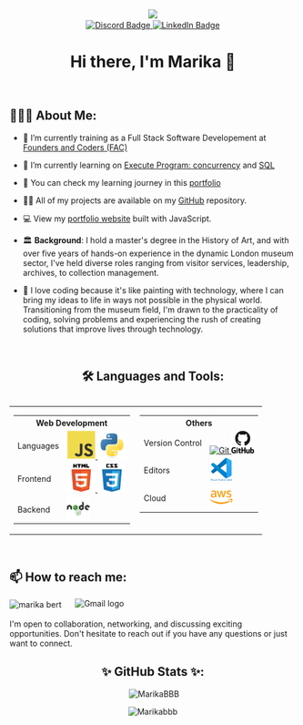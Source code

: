 <div id="header" align='center'>
        <img src="https://media0.giphy.com/media/IOaLEhOlGiuwDRqgul/giphy.gif?cid=ecf05e47z9wkekxpeglaw9n6699ex7t5y9zbtnv8zyh47zpe&ep=v1_stickers_search&rid=giphy.gif&ct=s" width="250"/>
    </div>
<div id="badges" align='center'>
        <a href="https://discord.gg/D2eeJaRF">
                <img src="https://img.shields.io/badge/Discord-7289DA?style=for-the-badge&logo=discord&logoColor=white" alt="Discord Badge"/>
    <a href="https://www.linkedin.com/in/marika-bert/">
            <img src="https://img.shields.io/badge/LinkedIn-blue?style=for-the-badge&logo=linkedin&logoColor=white" alt="LinkedIn Badge"/>
    </a>
</div>

<div align="center"> 
<h1 align="center", font-size: "4em">Hi there, I'm Marika 👋</h1>
</div>

<br>
<h2 align="left">👨🏻‍💻 About Me:</h2>

- 🌱 I’m currently training as a Full Stack Software Developement at [Founders and Coders (FAC)](https://www.foundersandcoders.com/)
  
- 🧠 I’m currently learning on [Execute Program: concurrency](https://www.executeprogram.com/courses/javascript-concurrency) and [SQL](https://www.executeprogram.com/courses/sql)
  

- 📓 You can check my learning journey in this [portfolio](https://github.com/FAC29A/Marika_Portfolio/blob/main/README.md)

- 👨‍💻 All of my projects are available on my [GitHub](https://github.com/stars/MarikaBBB/lists/projects) repository.
  
- 💻 View my [portfolio website](https://marikabbb.github.io/Portfolio-website/) built with JavaScript.
  
- 🏛️ **Background**: I hold a master's degree in the History of Art, and with over five years of hands-on experience in the dynamic London museum sector, I've held diverse roles ranging from visitor services, leadership, archives, to collection management.

- 🌟 I love coding because it's like painting with technology, where I can bring my ideas to life in ways not possible in the physical world. Transitioning from the museum field, I'm drawn to the practicality of coding, solving problems and experiencing the rush of creating solutions that improve lives through technology.
  <!-- I'm now crafting code, leveraging my diverse background to create innovative solutions with a strong commitment to accessibility and inclusion.-->
<br>


<h2 align="center">🛠️ Languages and Tools:</h2>
<div style="display: flex; justify-content: space-between;"> 

<table width="100%"align="center">
  <tr>
    <!-- Left Table -->
    <td valign="top" width="50%">
      <table>
        <tr>
          <th colspan="2">Web Development</th>
        </tr>
        <tr>
          <td>Languages</td>
          <td>
            <a href="https://developer.mozilla.org/en-US/docs/Web/JavaScript" target="_blank" rel="noreferrer">
              <img src="https://raw.githubusercontent.com/devicons/devicon/master/icons/javascript/javascript-original.svg" alt="JavaScript" width="50" height="50"/>
            </a>
            <a href="https://www.python.org" target="_blank" rel="noreferrer">
              <img src="https://raw.githubusercontent.com/devicons/devicon/master/icons/python/python-original.svg" alt="Python" width="50" height="50"/>
            </a>
          </td>
        </tr>
        <tr>
          <td>Frontend</td>
          <td>
            <a href="https://www.w3.org/html/" target="_blank" rel="noreferrer">
              <img src="https://raw.githubusercontent.com/devicons/devicon/master/icons/html5/html5-original-wordmark.svg" alt="HTML5" width="50" height="50"/>
            </a>
            <a href="https://www.w3schools.com/css/" target="_blank" rel="noreferrer">
              <img src="https://raw.githubusercontent.com/devicons/devicon/master/icons/css3/css3-original-wordmark.svg" alt="CSS3" width="50" height="50"/>
            </a>
          </td>
        </tr>
        <tr>
          <td>Backend</td>
          <td>
            <a href="https://nodejs.org/" target="_blank" rel="noreferrer">
              <img src="https://raw.githubusercontent.com/devicons/devicon/1119b9f84c0290e0f0b38982099a2bd027a48bf1/icons/nodejs/nodejs-original-wordmark.svg" alt="Node.js" height="40" width="40" />
            </a>
          </td>
        </tr>
      </table>
    </td>
    <!-- Right Table -->
    <td valign="top" width="50%">
      <table>
        <tr>
          <th colspan="2">Others</th>
        </tr>
        <tr>
          <td>Version Control</td>
          <td>
            <a href="https://git-scm.com/" target="_blank" rel="noreferrer">
              <img src="https://www.vectorlogo.zone/logos/git-scm/git-scm-icon.svg" alt="Git" width="40" height="40"/>
            </a>
            <a href="https://github.com/" target="_blank" rel="noreferrer">
              <img src="https://raw.githubusercontent.com/devicons/devicon/master/icons/github/github-original-wordmark.svg" alt="GitHub" width="40" height="40"/>
            </a>
          </td>
        </tr>
        <tr>
          <td>Editors</td>
          <td>
            <a href="https://code.visualstudio.com/" target="_blank" rel="noreferrer">
              <img src="https://raw.githubusercontent.com/devicons/devicon/master/icons/vscode/vscode-original-wordmark.svg" alt="Visual Studio Code" width="40" height="40"/>
            </a>
          </td>
        </tr>
        <tr>
          <td>Cloud</td>
          <td>
            <a href="https://aws.amazon.com/" target="_blank" rel="noreferrer">
              <img src="https://raw.githubusercontent.com/devicons/devicon/1119b9f84c0290e0f0b38982099a2bd027a48bf1/icons/amazonwebservices/amazonwebservices-plain-wordmark.svg" alt="Amazon Web Services" height="40" width="40"/>
            </a>
          </td>
        </tr>
      </table>
    </td>
  </tr>
</table>

</div>
<br>

<h2 align="left">📫 How to reach me:</h2>
<div align="left">
  <a href="https://www.linkedin.com/in/marika-bert/" target="_blank" style="text-decoration: none;">
    <img src="https://raw.githubusercontent.com/rahuldkjain/github-profile-readme-generator/master/src/images/icons/Social/linked-in-alt.svg" alt="marika bert" height="40" width="40" style="vertical-align: middle; margin-right: 20px;">
  </a>
  <a href="mailto:bertellimarika87@gmail.com" style="text-decoration: none; vertical-align: top;">
    <img src="https://logolook.net/wp-content/uploads/2021/06/Gmail-Logo.png" alt="Gmail logo" height="40" width="55">
  </a>
</div>

<br>
I'm open to collaboration, networking, and discussing exciting opportunities. Don't hesitate to reach out if you have any questions or just want to connect.

<br>

<h2 align="center">✨ GitHub Stats ✨:</h2>
<div align="center">
<p style="margin-button="20px;">&nbsp;<img src="https://github-readme-stats.vercel.app/api?username=MarikaBBB&show_icons=true&locale=en" alt="MarikaBBB" /></p>
<p><img src="https://github-readme-streak-stats.herokuapp.com/?user=MarikaBBB&" alt="Marikabbb" /></p> 
</div>


                                                                                                                                                                                                                                                                                                                                                                                                                                                                                                                                                                                                                                                                                                                                                                                                     


<!---
MarikaBBB/MarikaBBB is a ✨ special ✨ repository because its `README.md` (this file) appears on your GitHub profile.
You can click the Preview link to take a look at your changes.

- 👋 Hi, I’m @MarikaBBB
- 👀 I’m interested in ...
- 🌱 I’m currently learning ...
- 💞️ I’m looking to collaborate on ...
- 📫 How to reach me ...

<p align="left"> <a href="https://github.com/ryo-ma/github-profile-trophy"><img src="https://github-profile-trophy.vercel.app/?username=MarikaBBB" alt="MarikaBBB" /></a> </p>
--->
